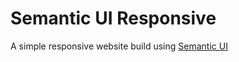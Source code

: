 # Semantic UI Responsive

A simple responsive website build using [Semantic UI](https://semantic-ui.com/)
